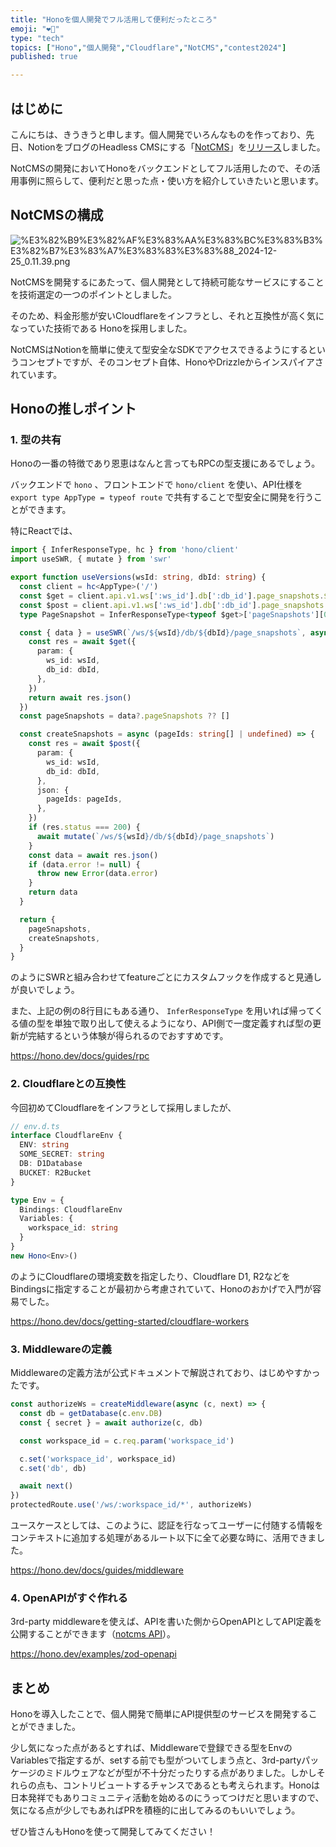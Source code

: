 ```yaml
---
title: "Honoを個人開発でフル活用して便利だったところ"
emoji: "❤️‍🔥"
type: "tech"
topics: ["Hono","個人開発","Cloudflare","NotCMS","contest2024"]
published: true

---
```


## はじめに


こんにちは、きうきうと申します。個人開発でいろんなものを作っており、先日、NotionをブログのHeadless CMSにする「[NotCMS](https://notcms.com/)」を[リリース](https://x.com/qqpann/status/1868468085184995556)しました。


NotCMSの開発においてHonoをバックエンドとしてフル活用したので、その活用事例に照らして、便利だと思った点・使い方を紹介していきたいと思います。


## NotCMSの構成


![%E3%82%B9%E3%82%AF%E3%83%AA%E3%83%BC%E3%83%B3%E3%82%B7%E3%83%A7%E3%83%83%E3%83%88_2024-12-25_0.11.39.png](https://api.notcms.com/v1/images/a1098c50-ab92-4039-91c3-f41298d5766a)


NotCMSを開発するにあたって、個人開発として持続可能なサービスにすることを技術選定の一つのポイントとしました。


そのため、料金形態が安いCloudflareをインフラとし、それと互換性が高く気になっていた技術である Honoを採用しました。


NotCMSはNotionを簡単に使えて型安全なSDKでアクセスできるようにするというコンセプトですが、そのコンセプト自体、HonoやDrizzleからインスパイアされています。


## Honoの推しポイント


### 1. 型の共有


Honoの一番の特徴であり恩恵はなんと言ってもRPCの型支援にあるでしょう。


バックエンドで `hono` 、フロントエンドで `hono/client` を使い、API仕様を `export type AppType = typeof route` で共有することで型安全に開発を行うことができます。


特にReactでは、


```typescript
import { InferResponseType, hc } from 'hono/client'
import useSWR, { mutate } from 'swr'

export function useVersions(wsId: string, dbId: string) {
  const client = hc<AppType>('/')
  const $get = client.api.v1.ws[':ws_id'].db[':db_id'].page_snapshots.$get
  const $post = client.api.v1.ws[':ws_id'].db[':db_id'].page_snapshots.$post
  type PageSnapshot = InferResponseType<typeof $get>['pageSnapshots'][0]

  const { data } = useSWR(`/ws/${wsId}/db/${dbId}/page_snapshots`, async () => {
    const res = await $get({
      param: {
        ws_id: wsId,
        db_id: dbId,
      },
    })
    return await res.json()
  })
  const pageSnapshots = data?.pageSnapshots ?? []

  const createSnapshots = async (pageIds: string[] | undefined) => {
    const res = await $post({
      param: {
        ws_id: wsId,
        db_id: dbId,
      },
      json: {
        pageIds: pageIds,
      },
    })
    if (res.status === 200) {
      await mutate(`/ws/${wsId}/db/${dbId}/page_snapshots`)
    }
    const data = await res.json()
    if (data.error != null) {
      throw new Error(data.error)
    }
    return data
  }

  return {
    pageSnapshots,
    createSnapshots,
  }
}
```


のようにSWRと組み合わせてfeatureごとにカスタムフックを作成すると見通しが良いでしょう。


また、上記の例の8行目にもある通り、 `InferResponseType` を用いれば帰ってくる値の型を単独で取り出して使えるようになり、API側で一度定義すれば型の更新が完結するという体験が得られるのでおすすめです。


https://hono.dev/docs/guides/rpc


### 2. Cloudflareとの互換性


今回初めてCloudflareをインフラとして採用しましたが、


```typescript
// env.d.ts
interface CloudflareEnv {
  ENV: string
  SOME_SECRET: string
  DB: D1Database
  BUCKET: R2Bucket
}
```


```typescript
type Env = {
  Bindings: CloudflareEnv
  Variables: {
    workspace_id: string
  }
}
new Hono<Env>()
```


のようにCloudflareの環境変数を指定したり、Cloudflare D1, R2などをBindingsに指定することが最初から考慮されていて、Honoのおかげで入門が容易でした。


https://hono.dev/docs/getting-started/cloudflare-workers


### 3. Middlewareの定義


Middlewareの定義方法が公式ドキュメントで解説されており、はじめやすかったです。


```typescript
const authorizeWs = createMiddleware(async (c, next) => {
  const db = getDatabase(c.env.DB)
  const { secret } = await authorize(c, db)

  const workspace_id = c.req.param('workspace_id')

  c.set('workspace_id', workspace_id)
  c.set('db', db)

  await next()
})
protectedRoute.use('/ws/:workspace_id/*', authorizeWs)
```


ユースケースとしては、このように、認証を行なってユーザーに付随する情報をコンテキストに追加する処理があるルート以下に全て必要な時に、活用できました。


https://hono.dev/docs/guides/middleware


### 4. OpenAPIがすぐ作れる


3rd-party middlewareを使えば、APIを書いた側からOpenAPIとしてAPI定義を公開することができます（[notcms API](https://api.notcms.com/v1/docs/ui)）。


https://hono.dev/examples/zod-openapi


## まとめ


Honoを導入したことで、個人開発で簡単にAPI提供型のサービスを開発することができました。


少し気になった点があるとすれば、Middlewareで登録できる型をEnvのVariablesで指定するが、setする前でも型がついてしまう点と、3rd-partyパッケージのミドルウェアなどが型が不十分だったりする点がありました。しかしそれらの点も、コントリビュートするチャンスであるとも考えられます。Honoは日本発祥でもありコミュニティ活動を始めるのにうってつけだと思いますので、気になる点が少しでもあればPRを積極的に出してみるのもいいでしょう。


ぜひ皆さんもHonoを使って開発してみてください！


